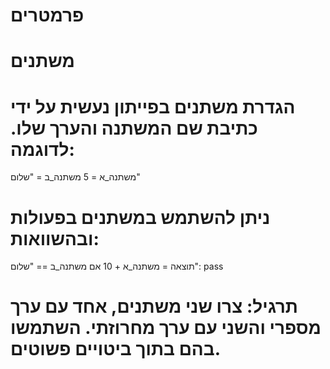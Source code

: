 # פרמטרים

# משתנים
# הגדרת משתנים בפייתון נעשית על ידי כתיבת שם המשתנה והערך שלו. לדוגמה:
משתנה_א = 5
משתנה_ב = "שלום"

# ניתן להשתמש במשתנים בפעולות ובהשוואות:
תוצאה = משתנה_א + 10
אם משתנה_ב == "שלום":
    pass

# תרגיל: צרו שני משתנים, אחד עם ערך מספרי והשני עם ערך מחרוזתי. השתמשו בהם בתוך ביטויים פשוטים.


